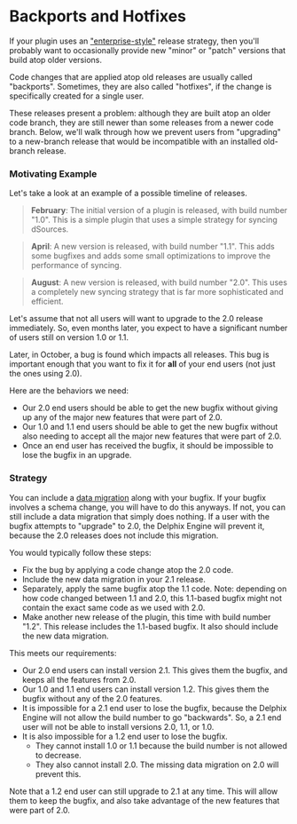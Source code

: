 # Backports and Hotfixes

If your plugin uses an ["enterprise-style"](/Versioning_And_Upgrade/Versioning.md#enterprise-style-release-strategy) release strategy, then you'll probably want to occasionally provide new "minor" or "patch" versions that build atop older versions.

Code changes that are applied atop old releases are usually called "backports". Sometimes, they are also called "hotfixes", if the change is specifically created for a single user.

These releases present a problem: although they are built atop an older code branch, they are still newer than some releases from a newer code branch. Below, we'll walk through how we prevent users from "upgrading" to a new-branch release that would be incompatible with an installed old-branch release.

### Motivating Example
Let's take a look at an example of a possible timeline of releases.

> **February**: The initial version of a plugin is released, with build number "1.0". This is a simple plugin that uses a simple strategy for syncing dSources.

> **April**: A new version is released, with build number "1.1". This adds some bugfixes and adds some small optimizations to improve the performance of syncing.

> **August**: A new version is released, with build number "2.0". This uses a completely new syncing strategy that is far more sophisticated and efficient.

Let's assume that not all users will want to upgrade to the 2.0 release immediately. So, even months later, you expect to have a significant number of users still on version 1.0 or 1.1.

Later, in October, a bug is found which impacts all releases. This bug is important enough that you want to fix it for **all** of your end users (not just the ones using 2.0).

Here are the behaviors we need:

* Our 2.0 end users should be able to get the new bugfix without giving up any of the major new features that were part of 2.0.
* Our 1.0 and 1.1 end users should be able to get the new bugfix without also needing to accept all the major new features that were part of 2.0.
* Once an end user has received the bugfix, it should be impossible to lose the bugfix in an upgrade.

### Strategy

You can include a [data migration](/Versioning_And_Upgrade/Upgrade.md#data-migrations) along with your bugfix. If your bugfix involves a schema change, you will have to do this anyways. If not, you can still include a data migration that simply does nothing. If a user with the bugfix attempts to "upgrade" to 2.0, the Delphix Engine will prevent it, because the 2.0 releases does not include this migration.

You would typically follow these steps:

* Fix the bug by applying a code change atop the 2.0 code.
* Include the new data migration in your 2.1 release.
* Separately, apply the same bugfix atop the 1.1 code. Note: depending on how code changed between 1.1 and 2.0, this 1.1-based bugfix might not contain the exact same code as we used with 2.0.
* Make another new release of the plugin, this time with build number "1.2". This release includes the 1.1-based bugfix. It also should include the new data migration.


This meets our requirements:

* Our 2.0 end users can install version 2.1. This gives them the bugfix, and keeps all the features from 2.0.
* Our 1.0 and 1.1 end users can install version 1.2. This gives them the bugfix without any of the 2.0 features.
* It is impossible for a 2.1 end user to lose the bugfix, because the Delphix Engine will not allow the build number to go "backwards". So, a 2.1 end user will not be able to install versions 2.0, 1.1, or 1.0.
* It is also impossible for a 1.2 end user to lose the bugfix.
    * They cannot install 1.0 or 1.1 because the build number is not allowed to decrease.
    * They also cannot install 2.0. The missing data migration on 2.0 will prevent this.

Note that a 1.2 end user can still upgrade to 2.1 at any time. This will allow them to keep the bugfix, and also take advantage of the new features that were part of 2.0.
